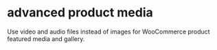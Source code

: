 # advanced product media
 Use video and audio files instead of images for WooCommerce product featured media and gallery.
